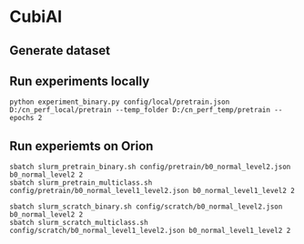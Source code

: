 # CubiAI

## Generate dataset


## Run experiments locally
```
python experiment_binary.py config/local/pretrain.json D:/cn_perf_local/pretrain --temp_folder D:/cn_perf_temp/pretrain --epochs 2
```


## Run experiemts on Orion
```
sbatch slurm_pretrain_binary.sh config/pretrain/b0_normal_level2.json b0_normal_level2 2
sbatch slurm_pretrain_multiclass.sh config/pretrain/b0_normal_level1_level2.json b0_normal_level1_level2 2

sbatch slurm_scratch_binary.sh config/scratch/b0_normal_level2.json b0_normal_level2 2
sbatch slurm_scratch_multiclass.sh config/scratch/b0_normal_level1_level2.json b0_normal_level1_level2 2
```
